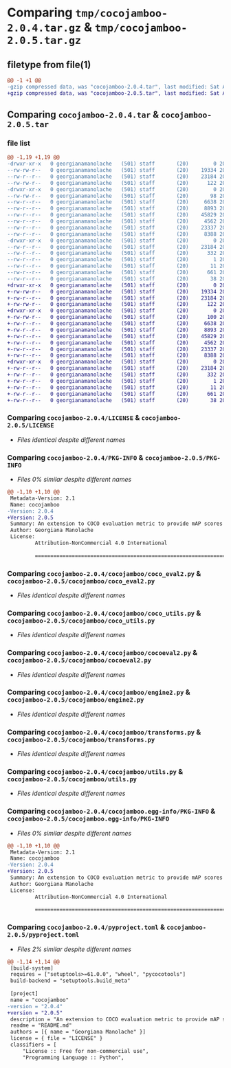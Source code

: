 # Comparing `tmp/cocojamboo-2.0.4.tar.gz` & `tmp/cocojamboo-2.0.5.tar.gz`

## filetype from file(1)

```diff
@@ -1 +1 @@
-gzip compressed data, was "cocojamboo-2.0.4.tar", last modified: Sat Apr 29 09:11:06 2023, max compression
+gzip compressed data, was "cocojamboo-2.0.5.tar", last modified: Sat Apr 29 09:15:29 2023, max compression
```

## Comparing `cocojamboo-2.0.4.tar` & `cocojamboo-2.0.5.tar`

### file list

```diff
@@ -1,19 +1,19 @@
-drwxr-xr-x   0 georgianamanolache   (501) staff       (20)        0 2023-04-29 09:11:06.795243 cocojamboo-2.0.4/
--rw-rw-r--   0 georgianamanolache   (501) staff       (20)    19334 2023-01-10 14:44:25.000000 cocojamboo-2.0.4/LICENSE
--rw-r--r--   0 georgianamanolache   (501) staff       (20)    23184 2023-04-29 09:11:06.794823 cocojamboo-2.0.4/PKG-INFO
--rw-rw-r--   0 georgianamanolache   (501) staff       (20)      122 2023-03-31 12:26:52.000000 cocojamboo-2.0.4/README.md
-drwxr-xr-x   0 georgianamanolache   (501) staff       (20)        0 2023-04-29 09:11:06.791972 cocojamboo-2.0.4/cocojamboo/
--rw-rw-r--   0 georgianamanolache   (501) staff       (20)       98 2023-04-29 09:10:25.000000 cocojamboo-2.0.4/cocojamboo/__init__.py
--rw-r--r--   0 georgianamanolache   (501) staff       (20)     6638 2023-04-29 09:03:26.000000 cocojamboo-2.0.4/cocojamboo/coco_eval2.py
--rw-r--r--   0 georgianamanolache   (501) staff       (20)     8893 2023-02-17 12:32:17.000000 cocojamboo-2.0.4/cocojamboo/coco_utils.py
--rw-r--r--   0 georgianamanolache   (501) staff       (20)    45829 2023-04-29 07:00:48.000000 cocojamboo-2.0.4/cocojamboo/cocoeval2.py
--rw-r--r--   0 georgianamanolache   (501) staff       (20)     4562 2023-04-29 09:03:23.000000 cocojamboo-2.0.4/cocojamboo/engine2.py
--rw-r--r--   0 georgianamanolache   (501) staff       (20)    23337 2023-02-17 12:32:17.000000 cocojamboo-2.0.4/cocojamboo/transforms.py
--rw-r--r--   0 georgianamanolache   (501) staff       (20)     8388 2023-02-17 12:32:17.000000 cocojamboo-2.0.4/cocojamboo/utils.py
-drwxr-xr-x   0 georgianamanolache   (501) staff       (20)        0 2023-04-29 09:11:06.794171 cocojamboo-2.0.4/cocojamboo.egg-info/
--rw-r--r--   0 georgianamanolache   (501) staff       (20)    23184 2023-04-29 09:11:06.000000 cocojamboo-2.0.4/cocojamboo.egg-info/PKG-INFO
--rw-r--r--   0 georgianamanolache   (501) staff       (20)      332 2023-04-29 09:11:06.000000 cocojamboo-2.0.4/cocojamboo.egg-info/SOURCES.txt
--rw-r--r--   0 georgianamanolache   (501) staff       (20)        1 2023-04-29 09:11:06.000000 cocojamboo-2.0.4/cocojamboo.egg-info/dependency_links.txt
--rw-r--r--   0 georgianamanolache   (501) staff       (20)       11 2023-04-29 09:11:06.000000 cocojamboo-2.0.4/cocojamboo.egg-info/top_level.txt
--rw-r--r--   0 georgianamanolache   (501) staff       (20)      661 2023-04-29 09:10:49.000000 cocojamboo-2.0.4/pyproject.toml
--rw-r--r--   0 georgianamanolache   (501) staff       (20)       38 2023-04-29 09:11:06.795348 cocojamboo-2.0.4/setup.cfg
+drwxr-xr-x   0 georgianamanolache   (501) staff       (20)        0 2023-04-29 09:15:29.316053 cocojamboo-2.0.5/
+-rw-rw-r--   0 georgianamanolache   (501) staff       (20)    19334 2023-01-10 14:44:25.000000 cocojamboo-2.0.5/LICENSE
+-rw-r--r--   0 georgianamanolache   (501) staff       (20)    23184 2023-04-29 09:15:29.315708 cocojamboo-2.0.5/PKG-INFO
+-rw-rw-r--   0 georgianamanolache   (501) staff       (20)      122 2023-03-31 12:26:52.000000 cocojamboo-2.0.5/README.md
+drwxr-xr-x   0 georgianamanolache   (501) staff       (20)        0 2023-04-29 09:15:29.313614 cocojamboo-2.0.5/cocojamboo/
+-rw-rw-r--   0 georgianamanolache   (501) staff       (20)      100 2023-04-29 09:14:12.000000 cocojamboo-2.0.5/cocojamboo/__init__.py
+-rw-r--r--   0 georgianamanolache   (501) staff       (20)     6638 2023-04-29 09:03:26.000000 cocojamboo-2.0.5/cocojamboo/coco_eval2.py
+-rw-r--r--   0 georgianamanolache   (501) staff       (20)     8893 2023-02-17 12:32:17.000000 cocojamboo-2.0.5/cocojamboo/coco_utils.py
+-rw-r--r--   0 georgianamanolache   (501) staff       (20)    45829 2023-04-29 07:00:48.000000 cocojamboo-2.0.5/cocojamboo/cocoeval2.py
+-rw-r--r--   0 georgianamanolache   (501) staff       (20)     4562 2023-04-29 09:03:23.000000 cocojamboo-2.0.5/cocojamboo/engine2.py
+-rw-r--r--   0 georgianamanolache   (501) staff       (20)    23337 2023-02-17 12:32:17.000000 cocojamboo-2.0.5/cocojamboo/transforms.py
+-rw-r--r--   0 georgianamanolache   (501) staff       (20)     8388 2023-02-17 12:32:17.000000 cocojamboo-2.0.5/cocojamboo/utils.py
+drwxr-xr-x   0 georgianamanolache   (501) staff       (20)        0 2023-04-29 09:15:29.314976 cocojamboo-2.0.5/cocojamboo.egg-info/
+-rw-r--r--   0 georgianamanolache   (501) staff       (20)    23184 2023-04-29 09:15:29.000000 cocojamboo-2.0.5/cocojamboo.egg-info/PKG-INFO
+-rw-r--r--   0 georgianamanolache   (501) staff       (20)      332 2023-04-29 09:15:29.000000 cocojamboo-2.0.5/cocojamboo.egg-info/SOURCES.txt
+-rw-r--r--   0 georgianamanolache   (501) staff       (20)        1 2023-04-29 09:15:29.000000 cocojamboo-2.0.5/cocojamboo.egg-info/dependency_links.txt
+-rw-r--r--   0 georgianamanolache   (501) staff       (20)       11 2023-04-29 09:15:29.000000 cocojamboo-2.0.5/cocojamboo.egg-info/top_level.txt
+-rw-r--r--   0 georgianamanolache   (501) staff       (20)      661 2023-04-29 09:15:14.000000 cocojamboo-2.0.5/pyproject.toml
+-rw-r--r--   0 georgianamanolache   (501) staff       (20)       38 2023-04-29 09:15:29.316160 cocojamboo-2.0.5/setup.cfg
```

### Comparing `cocojamboo-2.0.4/LICENSE` & `cocojamboo-2.0.5/LICENSE`

 * *Files identical despite different names*

### Comparing `cocojamboo-2.0.4/PKG-INFO` & `cocojamboo-2.0.5/PKG-INFO`

 * *Files 0% similar despite different names*

```diff
@@ -1,10 +1,10 @@
 Metadata-Version: 2.1
 Name: cocojamboo
-Version: 2.0.4
+Version: 2.0.5
 Summary: An extension to COCO evaluation metric to provide mAP scores with custom paramters.
 Author: Georgiana Manolache
 License: 
         Attribution-NonCommercial 4.0 International
         
         =======================================================================
```

### Comparing `cocojamboo-2.0.4/cocojamboo/coco_eval2.py` & `cocojamboo-2.0.5/cocojamboo/coco_eval2.py`

 * *Files identical despite different names*

### Comparing `cocojamboo-2.0.4/cocojamboo/coco_utils.py` & `cocojamboo-2.0.5/cocojamboo/coco_utils.py`

 * *Files identical despite different names*

### Comparing `cocojamboo-2.0.4/cocojamboo/cocoeval2.py` & `cocojamboo-2.0.5/cocojamboo/cocoeval2.py`

 * *Files identical despite different names*

### Comparing `cocojamboo-2.0.4/cocojamboo/engine2.py` & `cocojamboo-2.0.5/cocojamboo/engine2.py`

 * *Files identical despite different names*

### Comparing `cocojamboo-2.0.4/cocojamboo/transforms.py` & `cocojamboo-2.0.5/cocojamboo/transforms.py`

 * *Files identical despite different names*

### Comparing `cocojamboo-2.0.4/cocojamboo/utils.py` & `cocojamboo-2.0.5/cocojamboo/utils.py`

 * *Files identical despite different names*

### Comparing `cocojamboo-2.0.4/cocojamboo.egg-info/PKG-INFO` & `cocojamboo-2.0.5/cocojamboo.egg-info/PKG-INFO`

 * *Files 0% similar despite different names*

```diff
@@ -1,10 +1,10 @@
 Metadata-Version: 2.1
 Name: cocojamboo
-Version: 2.0.4
+Version: 2.0.5
 Summary: An extension to COCO evaluation metric to provide mAP scores with custom paramters.
 Author: Georgiana Manolache
 License: 
         Attribution-NonCommercial 4.0 International
         
         =======================================================================
```

### Comparing `cocojamboo-2.0.4/pyproject.toml` & `cocojamboo-2.0.5/pyproject.toml`

 * *Files 2% similar despite different names*

```diff
@@ -1,14 +1,14 @@
 [build-system]
 requires = ["setuptools>=61.0.0", "wheel", "pycocotools"]
 build-backend = "setuptools.build_meta"
 
 [project]
 name = "cocojamboo"
-version = "2.0.4"
+version = "2.0.5"
 description = "An extension to COCO evaluation metric to provide mAP scores with custom paramters."
 readme = "README.md"
 authors = [{ name = "Georgiana Manolache" }]
 license = { file = "LICENSE" }
 classifiers = [
     "License :: Free for non-commercial use",
     "Programming Language :: Python",
```

